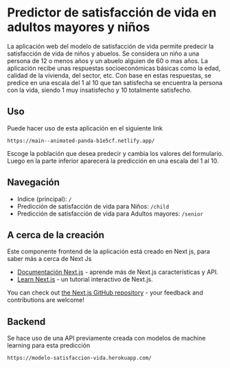 

# Predictor de satisfacción de vida en adultos mayores y niños

La aplicación web del modelo de satisfacción de vida permite predecir la satisfacción de vida de niños y abuelos. Se considera un niño a una persona de 12 o menos años y un abuelo alguien de 60 o mas años. La aplicación recibe unas respuestas socioeconómicas básicas como la edad, calidad de la vivienda, del sector, etc. Con base en estas respuestas, se predice en una escala del 1 al 10 que tan satisfecha se encuentra la persona con la vida, siendo 1 muy insatisfecho y 10 totalmente satisfecho.



## Uso
Puede hacer uso de esta aplicación en el siguiente link

~~~
https://main--animated-panda-b1e5cf.netlify.app/
~~~

Escoge la población que desea predecir y cambia los valores del formulario. Luego en la parte inferior aparecerá la predicción en una escala del 1 al 10.


## Navegación

- Indice (principal): `/`
- Predicción de satisfacción de vida para Niños: `/child`
- Predicción de satisfacción de vida para Adultos mayores: `/senior`


## A cerca de la creación
Este componente frontend de la aplicación está creado en Next js, para saber más a cerca de Next Js

- [Documentación Next.js](https://nextjs.org/docs) - aprende más de Next.js características y API.
- [Learn Next.js](https://nextjs.org/learn) - un tutorial interactivo de Next.js.


You can check out [the Next.js GitHub repository](https://github.com/vercel/next.js/) - your feedback and contributions are welcome!


## Backend

Se hace uso de una API previamente creada con modelos de machine learning para esta predicción

~~~
https://modelo-satisfaccion-vida.herokuapp.com/
~~~